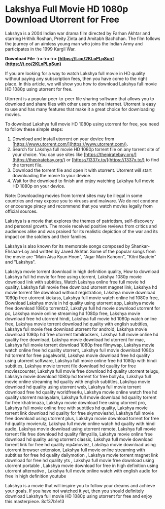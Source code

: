 
 
# Lakshya Full Movie HD 1080p Download Utorrent for Free
 
Lakshya is a 2004 Indian war drama film directed by Farhan Akhtar and starring Hrithik Roshan, Preity Zinta and Amitabh Bachchan. The film follows the journey of an aimless young man who joins the Indian Army and participates in the 1999 Kargil War.
 
**Download File ->>->>->> [https://t.co/2KLoPLpSun](https://t.co/2KLoPLpSun)**


 
If you are looking for a way to watch Lakshya full movie in HD quality without paying any subscription fees, then you have come to the right place. In this article, we will show you how to download Lakshya full movie HD 1080p using utorrent for free.
 
Utorrent is a popular peer-to-peer file sharing software that allows you to download and share files with other users on the internet. Utorrent is easy to use and has many features that make it a great choice for downloading movies.
 
To download Lakshya full movie HD 1080p using utorrent for free, you need to follow these simple steps:
 
1. Download and install utorrent on your device from [https://www.utorrent.com/](https://www.utorrent.com/).
2. Search for Lakshya full movie HD 1080p torrent file on any torrent site of your choice. You can use sites like [https://thepiratebay.org/](https://thepiratebay.org/) or [https://1337x.to/](https://1337x.to/) to find the torrent file.
3. Download the torrent file and open it with utorrent. Utorrent will start downloading the movie to your device.
4. Wait for the download to finish and enjoy watching Lakshya full movie HD 1080p on your device.

Note: Downloading movies from torrent sites may be illegal in some countries and may expose you to viruses and malware. We do not condone or encourage piracy and recommend that you watch movies legally from official sources.
  
Lakshya is a movie that explores the themes of patriotism, self-discovery and personal growth. The movie received positive reviews from critics and audiences alike and was praised for its realistic depiction of the war and its impact on the soldiers and their families.
 
Lakshya is also known for its memorable songs composed by Shankar-Ehsaan-Loy and written by Javed Akhtar. Some of the popular songs from the movie are "Main Aisa Kyun Hoon", "Agar Main Kahoon", "Kitni Baatein" and "Lakshya".
 
Lakshya movie torrent download in high definition quality,  How to download Lakshya full hd movie for free using utorrent,  Lakshya 1080p movie download link with subtitles,  Watch Lakshya online free full movie hd quality,  Lakshya full movie free download utorrent magnet link,  Lakshya hd movie torrent file download without registration,  Lakshya movie download 1080p free utorrent kickass,  Lakshya full movie watch online hd 1080p free,  Download Lakshya movie in hd quality using utorrent app,  Lakshya movie free download 1080p torrentz2,  Lakshya full hd movie download utorrent for pc,  Lakshya movie online streaming hd 1080p free,  Lakshya movie download free hd utorrent hindi,  Lakshya full movie hd 1080p watch online free,  Lakshya movie torrent download hd quality with english subtitles,  Lakshya full movie free download utorrent for android,  Lakshya movie download 1080p hd free utorrent tamilrockers,  Lakshya full movie online hd quality free download,  Lakshya movie download hd utorrent for mac,  Lakshya full movie torrent download 1080p free filmywap,  Lakshya movie watch online free hd quality utorrent,  Lakshya full movie download 1080p hd torrent for free pagalworld,  Lakshya movie download free hd quality using utorrent software,  Lakshya full movie online free hd 1080p with hindi subtitles,  Lakshya movie torrent file download hd quality for free moviescounter,  Lakshya full movie free download hd quality utorrent telugu,  Lakshya movie download 1080p hd torrent for free bolly4u,  Lakshya full movie online streaming hd quality with english subtitles,  Lakshya movie download hd quality using utorrent web,  Lakshya full movie torrent download free hd quality worldfree4u,  Lakshya movie online watch free hd quality utorrent malayalam,  Lakshya full movie download hd quality torrent for free khatrimaza,  Lakshya movie download free using utorrent pro,  Lakshya full movie online free with subtitles hd quality,  Lakshya movie torrent link download hd quality for free skymovieshd,  Lakshya full movie free download using utorrent plus,  Lakshya movie download torrent for free hd quality movierulz,  Lakshya full movie online watch hd quality with hindi audio,  Lakshya movie download using utorrent remote,  Lakshya full movie torrent file free download hd quality filmyzilla,  Lakshya movie online free download hd quality using utorrent classic,  Lakshya full movie download torrent link for free hd quality mp4moviez,  Lakshya movie download using utorrent browser extension,  Lakshya full movie online streaming with subtitles for free hd quality dailymotion ,  Lakshya movie torrent magnet link download for free hd quality yts ,  Lakshya full movie free download using utorrent portable ,  Lakshya movie download for free in high definition using utorrent alternative ,  Lakshya full movie online watch with english audio for free in high definition youtube
 
Lakshya is a movie that will inspire you to follow your dreams and achieve your goals. If you have not watched it yet, then you should definitely download Lakshya full movie HD 1080p using utorrent for free and enjoy this masterpiece.
 8cf37b1e13
 
